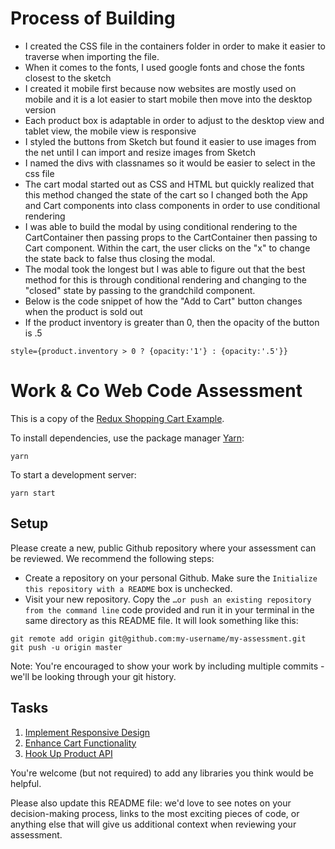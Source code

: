 # Process of Building
- I created the CSS file in the containers folder in order to make it easier to traverse when importing the file.  
- When it comes to the fonts, I used google fonts and chose the fonts closest to the sketch
- I created it mobile first because now websites are mostly used on mobile and it is a lot easier to start mobile then move into the desktop version
- Each product box is adaptable in order to adjust to the desktop view and tablet view, the mobile view is responsive
- I styled the buttons from Sketch but found it easier to use images from the net until I can import and resize images from Sketch
- I named the divs with classnames so it would be easier to select in the css file
- The cart modal started out as CSS and HTML but quickly realized that this method changed the state of the cart so I changed both the App and Cart components into class components in order to use conditional rendering
- I was able to build the modal by using conditional rendering to the CartContainer then passing props to the CartContainer then passing to Cart component. Within the cart, the user clicks on the "x" to change the state back to false thus closing the modal.
- The modal took the longest but I was able to figure out that the best method for this is through conditional rendering and changing to the "closed" state by passing to the grandchild component.
- Below is the code snippet of how the "Add to Cart" button changes when the product is sold out
- If the product inventory is greater than 0, then the opacity of the button is .5
```
style={product.inventory > 0 ? {opacity:'1'} : {opacity:'.5'}}
```


# Work & Co Web Code Assessment

This is a copy of the [Redux Shopping Cart Example](https://github.com/reactjs/redux/tree/master/examples/shopping-cart).

To install dependencies, use the package manager [Yarn](https://yarnpkg.com/en/):

```
yarn
```

To start a development server:

```
yarn start
```

## Setup

Please create a new, public Github repository where your assessment can be reviewed. We recommend the following steps:

- Create a repository on your personal Github. Make sure the `Initialize this repository with a README` box is unchecked.
- Visit your new repository. Copy the `…or push an existing repository from the command line` code provided and run it in your terminal in the same directory as this README file. It will look something like this:

```
git remote add origin git@github.com:my-username/my-assessment.git
git push -u origin master
```

Note: You're encouraged to show your work by including multiple commits - we'll be looking through your git history.

## Tasks

1. [Implement Responsive Design](/tasks/01-responsive-design.md)
2. [Enhance Cart Functionality](/tasks/02-cart-enhancements.md)
3. [Hook Up Product API](/tasks/03-product-api.md)

You're welcome (but not required) to add any libraries you think would be helpful.

Please also update this README file: we'd love to see notes on your decision-making process, links to the most exciting pieces of code, or anything else that will give us additional context when reviewing your assessment.
